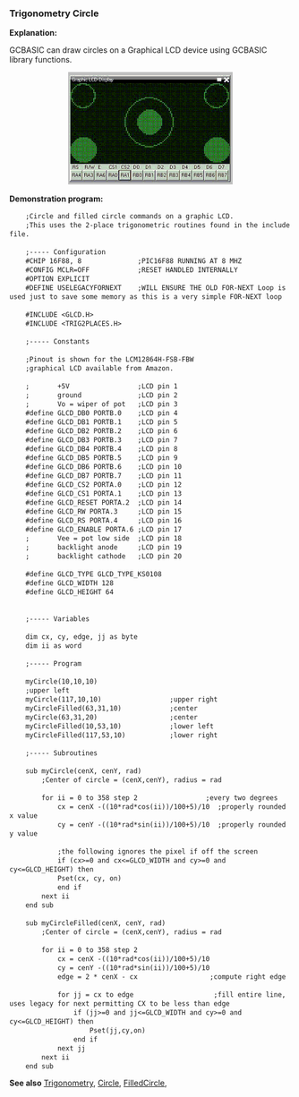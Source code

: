 <div class="section">

<div class="titlepage">

<div>

<div>

### <span id="trigonometry_circle"></span>Trigonometry Circle

</div>

</div>

</div>

<span class="strong">**Explanation:**</span>

GCBASIC can draw circles on a Graphical LCD device using GCBASIC library
functions.

<div class="informalfigure">

<div class="mediaobject" align="center">

![graphic](./images/trigonometrycirclesb1.PNG)

</div>

</div>

<span class="strong">**Demonstration program:**</span>

``` screen
    ;Circle and filled circle commands on a graphic LCD.
    ;This uses the 2-place trigonometric routines found in the include file.

    ;----- Configuration
    #CHIP 16F88, 8              ;PIC16F88 RUNNING AT 8 MHZ
    #CONFIG MCLR=OFF            ;RESET HANDLED INTERNALLY
    #OPTION EXPLICIT
    #DEFINE USELEGACYFORNEXT    ;WILL ENSURE THE OLD FOR-NEXT Loop is used just to save some memory as this is a very simple FOR-NEXT loop

    #INCLUDE <GLCD.H>
    #INCLUDE <TRIG2PLACES.H>

    ;----- Constants

    ;Pinout is shown for the LCM12864H-FSB-FBW
    ;graphical LCD available from Amazon.

    ;       +5V                 ;LCD pin 1
    ;       ground              ;LCD pin 2
    ;       Vo = wiper of pot   ;LCD pin 3
    #define GLCD_DB0 PORTB.0    ;LCD pin 4
    #define GLCD_DB1 PORTB.1    ;LCD pin 5
    #define GLCD_DB2 PORTB.2    ;LCD pin 6
    #define GLCD_DB3 PORTB.3    ;LCD pin 7
    #define GLCD_DB4 PORTB.4    ;LCD pin 8
    #define GLCD_DB5 PORTB.5    ;LCD pin 9
    #define GLCD_DB6 PORTB.6    ;LCD pin 10
    #define GLCD_DB7 PORTB.7    ;LCD pin 11
    #define GLCD_CS2 PORTA.0    ;LCD pin 12
    #define GLCD_CS1 PORTA.1    ;LCD pin 13
    #define GLCD_RESET PORTA.2  ;LCD pin 14
    #define GLCD_RW PORTA.3     ;LCD pin 15
    #define GLCD_RS PORTA.4     ;LCD pin 16
    #define GLCD_ENABLE PORTA.6 ;LCD pin 17
    ;       Vee = pot low side  ;LCD pin 18
    ;       backlight anode     ;LCD pin 19
    ;       backlight cathode   ;LCD pin 20

    #define GLCD_TYPE GLCD_TYPE_KS0108
    #define GLCD_WIDTH 128
    #define GLCD_HEIGHT 64


    ;----- Variables

    dim cx, cy, edge, jj as byte
    dim ii as word

    ;----- Program

    myCircle(10,10,10)
    ;upper left
    myCircle(117,10,10)                 ;upper right
    myCircleFilled(63,31,10)            ;center
    myCircle(63,31,20)                  ;center
    myCircleFilled(10,53,10)            ;lower left
    myCircleFilled(117,53,10)           ;lower right

    ;----- Subroutines

    sub myCircle(cenX, cenY, rad)
        ;Center of circle = (cenX,cenY), radius = rad

        for ii = 0 to 358 step 2                 ;every two degrees
            cx = cenX -((10*rad*cos(ii))/100+5)/10  ;properly rounded x value
            cy = cenY -((10*rad*sin(ii))/100+5)/10  ;properly rounded y value

            ;the following ignores the pixel if off the screen
            if (cx>=0 and cx<=GLCD_WIDTH and cy>=0 and cy<=GLCD_HEIGHT) then
            Pset(cx, cy, on)
            end if
        next ii
    end sub

    sub myCircleFilled(cenX, cenY, rad)
        ;Center of circle = (cenX,cenY), radius = rad

        for ii = 0 to 358 step 2
            cx = cenX -((10*rad*cos(ii))/100+5)/10
            cy = cenY -((10*rad*sin(ii))/100+5)/10
            edge = 2 * cenX - cx                  ;compute right edge

            for jj = cx to edge                    ;fill entire line, uses legacy for next permitting CX to be less than edge
                if (jj>=0 and jj<=GLCD_WIDTH and cy>=0 and cy<=GLCD_HEIGHT) then
                    Pset(jj,cy,on)
                end if
            next jj
        next ii
    end sub
```

<span class="strong">**See also**</span>
<a href="trigonometry_sine_cosine_and_tangent" class="link" title="Trigonometry Sine, Cosine and Tangent">Trigonometry</a>,
<a href="circle" class="link" title="Circle">Circle</a>,
<a href="filledcircle" class="link" title="FilledCircle">FilledCircle</a>,

</div>
